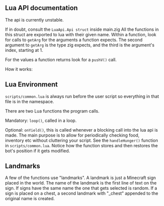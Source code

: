 ## Lua API documentation
The api is currently unstable.

If in doubt, consult the `LuaApi.Api struct` inside main.zig
All the functions in this struct are exported to lua with their given name.
Within a function, look for calls to `getArg` for the arguments a function expects. The second argument to `getArg` is the type zig expects, and the third is the argument's index, starting at 1.

For the values a function returns look for a `pushV()` call.

How it works:

## Lua Environment
`scripts/common.lua` is always run before the user script so everything in that file is in the namespace.

There are two Lua functions the program calls.

Mandatory: 
`loop()`, called in a loop.

Optional:
`onYield()`, this is called whenever a blocking call into the lua api is made. 
The main purpose is to allow for periodically checking food, inventory etc without cluttering your script. 
See the `handleHunger()` function in `scripts/common.lua`.
Notice how the function stores and then restores the bot's position if it gets modified.


## Landmarks
A few of the functions use "landmarks". A landmark is just a Minecraft sign placed in the world. The name of the landmark is the first line of text on the sign. If signs have the same name the one that gets selected is random.
If a sign is placed on a chest, a second landmark with "_chest" appended to the original name is created.
